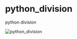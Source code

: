 # python_division
 python division

![python_division](https://user-images.githubusercontent.com/18248422/169626846-79e847fd-c228-4a6c-a30f-e4381a1a9e10.PNG)
